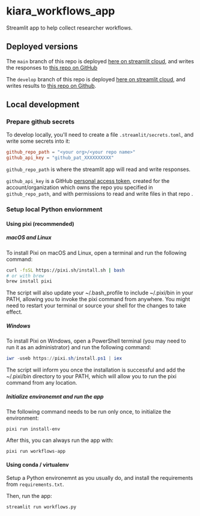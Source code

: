 # kiara_workflows_app

Streamlit app to help collect researcher workflows.

## Deployed versions

The `main` branch of this repo is deployed [here on streamlit cloud](https://workflows.streamlit.app/), and writes the responses to [this repo on GitHub](https://github.com/DHARPA-Project/collected_workflows)

The `develop` branch of this repo is deployed [here on streamlit cloud](https://workflows-dev.streamlit.app/), and writes results to [this repo on Github](https://github.com/hostuser/workflows-dev).

## Local development

### Prepare github secrets

To develop locally, you'll need to create a file `.streamlit/secrets.toml`, and write some secrets into it:

```toml
github_repo_path = "<your org>/<your repo name>"
github_api_key = "github_pat_XXXXXXXXXX"
```

`github_repo_path` is where the streamlit app will read and write responses.

`github_api_key` is a GitHub [personal access token](https://docs.github.com/en/authentication/keeping-your-account-and-data-secure/creating-a-personal-access-token), created for the account/organization which owns the repo you specified in `github_repo_path`, and with permissions to read and write files in that repo .


### Setup local Python enviornment

#### Using pixi (recommended)

##### macOS and Linux

To install Pixi on macOS and Linux, open a terminal and run the following command:
```bash
curl -fsSL https://pixi.sh/install.sh | bash
# or with brew
brew install pixi
```
The script will also update your ~/.bash_profile to include ~/.pixi/bin in your PATH, allowing you to invoke the pixi command from anywhere.
You might need to restart your terminal or source your shell for the changes to take effect.

##### Windows
To install Pixi on Windows, open a PowerShell terminal (you may need to run it as an administrator) and run the following command:

```powershell
iwr -useb https://pixi.sh/install.ps1 | iex
```
The script will inform you once the installation is successful and add the ~/.pixi/bin directory to your PATH, which will allow you to run the pixi command from any location.


##### Initialize environemnt and run the app

The following command needs to be run only once, to initialize the environment:

```
pixi run install-env
```

After this, you can always run the app with:

```
pixi run workflows-app
```


#### Using conda / virtualenv

Setup a Python environemnt as you usually do, and install the requirements from `requirements.txt`.

Then, run the app:

```
streamlit run workflows.py
```
